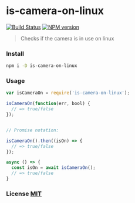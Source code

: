 # is-camera-on-linux
[![Build Status](https://travis-ci.org/stevelacy/is-camera-on-linux.png?branch=master)](https://travis-ci.org/stevelacy/is-camera-on-linux)
[![NPM version](https://badge.fury.io/js/is-camera-on-linux.png)](http://badge.fury.io/js/is-camera-on-linux)

> Checks if the camera is in use on linux

### Install

```sh
npm i -D is-camera-on-linux
```

### Usage

```js
var isCameraOn = require('is-camera-on-linux');

isCameraOn(function(err, bool) {
  // => true/false
});


// Promise notation:

isCameraOn().then((isOn) => {
  // => true/false
});

async () => {
  const isOn = await isCameraOn();
  // => true/false
}

```

### License [MIT](LICENSE)

